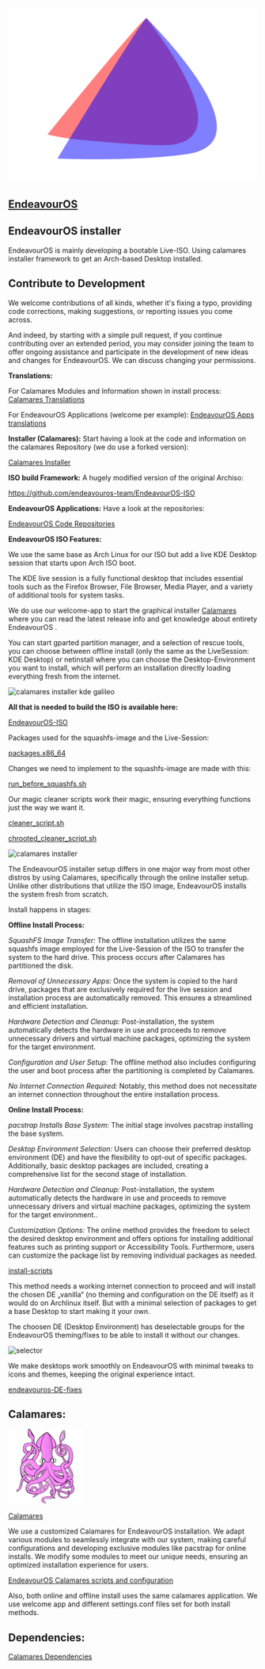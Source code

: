 ![icon](https://raw.githubusercontent.com/endeavouros-team/artwork-images-logo/b53c4b90276e77d530785cb60d33c6bc3cc02f45/icons/endeavour-logo-sans-logotype.svg)

## [EndeavourOS](https://endeavouros.com)

## EndeavourOS installer

EndeavourOS is mainly developing a bootable Live-ISO.
Using calamares installer framework to get an Arch-based Desktop installed.

## Contribute to Development

We welcome contributions of all kinds, whether it's fixing a typo, providing code corrections, making suggestions, or reporting issues you come across.<br>

And indeed, by starting with a simple pull request, if you continue contributing over an extended period, you may consider joining the team to offer ongoing assistance and participate in the development of new ideas and changes for EndeavourOS. We can discuss changing your permissions.<br>

**Translations:**

For Calamares Modules and Information shown in install process:
[Calamares Translations](https://github.com/endeavouros-team/calamares/blob/calamares/data/eos/calamares-translations.txt)

For EndeavourOS Applications (welcome per example):
[EndeavourOS Apps translations](https://github.com/endeavouros-team/PKGBUILDS/tree/master/eos-translations)

**Installer (Calamares):**
Start having a look at the code and information on the calamares Repository (we do use a forked version):

[Calamares Installer](https://github.com/endeavouros-team/calamares)

**ISO build Framework:**
A hugely modified version of the original Archiso:

https://github.com/endeavouros-team/EndeavourOS-ISO

**EndeavourOS Applications:**
Have a look at the repositories:

[EndeavourOS Code Repositories](https://github.com/orgs/endeavouros-team/repositories)


**EndeavourOS ISO Features:**

We use the same base as Arch Linux for our ISO but add a live KDE Desktop session that starts upon Arch ISO boot.

The KDE live session is a fully functional desktop that includes essential tools such as the Firefox Browser, File Browser, Media Player, and a variety of additional tools for system tasks.

We do use our welcome-app to start the graphical installer [Calamares](https://calamares.io/) where you can read the latest release info and get knowledge about entirety EndeavourOS .

You can start gparted partition manager, and a selection of rescue tools, you can choose between offline install (only the same as the LiveSession: KDE Desktop) or netinstall where you can choose the Desktop-Environment you want to install, which will perform an installation directly loading everything fresh from the internet.

![calamares installer kde galileo](https://raw.githubusercontent.com/endeavouros-team/EndeavourOS-Development/main/images/livesession-kde-galileo.png)

**All that is needed to build the ISO is available here:**

[EndeavourOS-ISO](https://github.com/endeavouros-team/EndeavourOS-ISO)

Packages used for the squashfs-image and the Live-Session:

[packages.x86_64](https://github.com/endeavouros-team/EndeavourOS-ISO/blob/main/packages.x86_64)

Changes we need to implement to the squashfs-image are made with this:

[run_before_squashfs.sh](https://github.com/endeavouros-team/EndeavourOS-ISO/blob/main/run_before_squashfs.sh)


Our magic cleaner scripts work their magic, ensuring everything functions just the way we want it.

[cleaner_script.sh](https://github.com/endeavouros-team/calamares/blob/calamares/data/eos/scripts/cleaner_script.sh)

[chrooted_cleaner_script.sh](https://github.com/endeavouros-team/calamares/blob/calamares/data/eos/scripts/chrooted_cleaner_script.sh)

![calamares installer](https://raw.githubusercontent.com/endeavouros-team/EndeavourOS-Development/main/images/online-offline-welcome-kde-galileo.png)

The EndeavourOS installer setup differs in one major way from most other distros by using Calamares, specifically through the online installer setup. Unlike other distributions that utilize the ISO image, EndeavourOS installs the system fresh from scratch.

Install happens in stages:

**Offline Install Process:**

*SquashFS Image Transfer:*
        The offline installation utilizes the same squashfs image employed for the Live-Session of the ISO to transfer the system to the hard drive. This process occurs after Calamares has partitioned the disk.

*Removal of Unnecessary Apps:*
        Once the system is copied to the hard drive, packages that are exclusively required for the live session and installation process are automatically removed. This ensures a streamlined and efficient installation.

*Hardware Detection and Cleanup:*
        Post-installation, the system automatically detects the hardware in use and proceeds to remove unnecessary drivers and virtual machine packages, optimizing the system for the target environment.

*Configuration and User Setup:*
        The offline method also includes configuring the user and boot process after the partitioning is completed by Calamares.

*No Internet Connection Required:*
        Notably, this method does not necessitate an internet connection throughout the entire installation process.



**Online Install Process:**

*pacstrap Installs Base System:*
    The initial stage involves pacstrap installing the base system.

*Desktop Environment Selection:*
    Users can choose their preferred desktop environment (DE) and have the flexibility to opt-out of specific packages. Additionally, basic desktop packages are included, creating a comprehensive list for the second stage of installation.

*Hardware Detection and Cleanup:*
    Post-installation, the system automatically detects the hardware in use and proceeds to remove unnecessary drivers and virtual machine packages, optimizing the system for the target environment..

*Customization Options:*
    The online method provides the freedom to select the desired desktop environment and offers options for installing additional features such as printing support or Accessibility Tools. Furthermore, users can customize the package list by         removing individual packages as needed.

[install-scripts](https://github.com/endeavouros-team/calamares/tree/calamares/data/eos/scripts)

This method needs a working internet connection to proceed and will install the chosen DE „vanilla“ (no theming and configuration on the DE itself) as it would do on Archlinux itself. But with a minimal selection of packages to get a base Desktop to start making it your own.

The choosen DE (Desktop Environment) has deselectable groups for the EndeavourOS theming/fixes to be able to install it without our changes.

![selector](https://raw.githubusercontent.com/endeavouros-team/EndeavourOS-Development/main/images/eos-theme-deselect-kde-galileo.png)

We make desktops work smoothly on EndeavourOS with minimal tweaks to icons and themes, keeping the original experience intact.

[endeavouros-DE-fixes](https://github.com/endeavouros-team/endeavouros-DE-fixes)

## Calamares:
 <img src="https://raw.githubusercontent.com/calamares/calamares/calamares/src/branding/default/squid.png" width="150" height="150">
 
[Calamares](https://calamares.io/)

We use a customized Calamares for EndeavourOS installation. We adapt various modules to seamlessly integrate with our system, making careful configurations and developing exclusive modules like pacstrap for online installs. We modify some modules to meet our unique needs, ensuring an optimized installation experience for users.

[EndeavourOS Calamares scripts and configuration](https://github.com/endeavouros-team/calamares/tree/calamares/data/eos)

Also, both online and offline install uses the same calamares application.
We use welcome app and different settings.conf files set for both install methods.

## Dependencies:

[Calamares Dependencies](https://github.com/endeavouros-team/calamares#readme)

